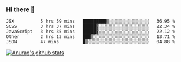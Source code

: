 ### Hi there 👋



<!--
**webB1an/webB1an** is a ✨ _special_ ✨ repository because its `README.md` (this file) appears on your GitHub profile.

Here are some ideas to get you started:

- 🔭 I’m currently working on ...
- 🌱 I’m currently learning ...
- 👯 I’m looking to collaborate on ...
- 🤔 I’m looking for help with ...
- 💬 Ask me about ...
- 📫 How to reach me: ...
- 😄 Pronouns: ...
- ⚡ Fun fact: ...
-->

<!--START_SECTION:waka-->
```text
JSX          5 hrs 59 mins   █████████▒░░░░░░░░░░░░░░░   36.95 % 
SCSS         3 hrs 37 mins   █████▓░░░░░░░░░░░░░░░░░░░   22.34 % 
JavaScript   3 hrs 35 mins   █████▓░░░░░░░░░░░░░░░░░░░   22.12 % 
Other        2 hrs 13 mins   ███▒░░░░░░░░░░░░░░░░░░░░░   13.71 % 
JSON         47 mins         █▒░░░░░░░░░░░░░░░░░░░░░░░   04.88 % 
```
<!--END_SECTION:waka-->


[![Anurag's github stats](https://github-readme-stats.vercel.app/api?username=webB1an&show_icons=true&theme=radical)](https://github.com/anuraghazra/github-readme-stats)

